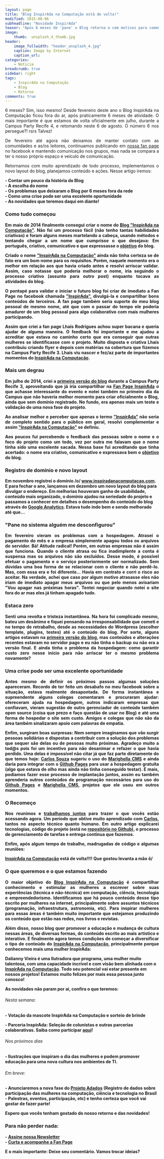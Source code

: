 ```yaml
---
layout: page
title: "Blog InspirAda na Computação está de volta!"
modified: 2015-08-06
subheadline: "Novidade InspirAda"
teaser: "Após 6 meses de 'pane' o Blog retorna e com motivos para comemorar"
image:
    thumb:  unsplash_4_thumb.jpg
header:
    image_fullwidth: "header_unsplash_4.jpg"
    caption: Image by Internet
    caption_url: 
categories:
    - Noticia
breadcrumb: true
sidebar: right
tags:
    - InspirAda na Computação
    - Blog
    - Retorno
comments: true
---
```


<p align="justify">6 meses? Sim, isso mesmo! Desde fevereiro deste ano o Blog InspirAda na Computação ficou fora do ar, após praticamente 6 meses de atividade. O mais importante é que estamos de volta oficialmente em julho, durante a Campus Party Recife 4, e retomando neste 6 de agosto. O número 6 nos persegue?! rsrs Talvez!</p>

<p align="justify">De fevereiro até agora não deixamos de manter contato com as comunidades e as/os leitores, continuamos publicando em <a href="https://www.facebook.com/inspiradanacomputacao" target="_blank"> nossa fan page</a> no facebook e mantendo comunicação nos grupos, mas nada se compara a ter o nosso próprio espaço e veículo de comunicação. </p>

<p align="justify">Retornamos com muito aprendizado de todo processo, implementamos o novo layout do blog, planejamos conteúdo e ações. Nesse artigo iremos: </p>

<p>
	<strong>- Contar um pouco da história do Blog </strong><br />
	<strong>- A escolha do nome </strong><br />
	<strong>- Os problemas que deixaram o Blog por 6 meses fora da rede</strong> <br />
	<strong>- Como uma crise pode ser uma excelente oportunidade <br />
	<strong>- As novidades que teremos daqui em diante! </strong><br />
</p>

<h3>Como tudo começou</h3>

<p align="justify">Em maio de 2014 finalmente consegui criar o nome do <a href="http://inspiradanacomputacao.com" target="_blank">Blog "InspirAda na Computação"</a>. Não foi um processo fácil (não tenho tantas habilidades criativas) e foram alguns meses martelando a cabeça, usando métodos e tentando chegar a um nome que cumprisse o que desejava: Em português, criativo, comunicativo e que expressasse o  <a href="http://inspiradanacomputacao.com/sobre/" target="_blank">objetivo</a> do blog. </p> 

<p align="justify">Criado o nome <a href="http://inspiradanacomputacao.com/sobre/" target="_blank">"InspirAda na Computação"</a> ainda não tinha certeza se de fato era um bom nome para os requisitos. Porém, naquele momento era o melhor em relação aos que havia criado antes e resolvi arriscar validar. Assim, caso notasse que poderia melhorar o nome, iria seguindo o processo criativo (assunto para outro post) enquanto tocava as atividades do blog. </p> 

<p align="justify">O pontapé para validar e iniciar o futuro blog foi criar de imediato a Fan Page no facebook chamada <a href="https://www.facebook.com/inspiradanacomputacao" target="_blank">"InspirAda"</a>, divulgá-la e compartilhar bons conteúdos de terceiros. A fan page também seria suporte do meu blog pessoal de mesmo nome, até que com o passar do tempo ele poderia amadurer de um blog pessoal para algo colaborativo com mais mulheres participando.

<p align="justify">Assim que criei a fan page Lhaís Rodrigues achou super bacana e queria ajudar de alguma maneira. O feedback foi importante e me ajudou a acreditar que estava no caminho certo que era conseguir que outras mulheres se identificasse com o projeto. Muito disposta e criativa Lhaís contribuiu criando flyer e depois com matérias na cobertura que fizemos na Campus Party Recife 3. Lhaís viu nascer e fez/az parte de importantes momentos do <a href="https://www.facebook.com/inspiradanacomputacao" target="_blank">InspirAda na Computação</a>.</p>

<h3>Mais um degrau</h3>

<p align="justify">Em julho de 2014, criei a <a href="http://inspiradanacomputacao.wordpress.com/" target="_blank">primeira versão do blog</a> durante a Campus Party Recife 3, aproveitando que já iria compartilhar na <a href="https://www.facebook.com/inspiradanacomputacao" target="_blank">Fan Page InspirAda</a> o que achasse interessante do evento e notei também no primeiro dia da Campus que não haveria melhor momento para criar oficialmente o Blog, ainda que sem domínio registrado. No fundo, era apenas mais um teste e validação de uma nova fase do projeto. </p> 

<p align="justify">Ao analisar melhor e perceber que apenas o termo <a href="https://www.facebook.com/inspiradanacomputacao" target="_blank">"InspirAda"</a> não seria de completo sentido para o público em geral, resolvi complementar e assim <a href="http://inspiradanacomputacao.com" target="_blank">"InspirAda na Computação"</a> se definiu. </p> 

<p align="justify">Aos poucos fui percebendo o feedback das pessoas sobre o nome e o foco do projeto como um todo, vez por outra me falavam que o nome tinha sido uma excelente sacada. Nessa base fui acreditando que tinha acertado: o nome era criativo, comunicativo e expressava bem o <a href="http://inspiradanacomputacao.com/sobre/" target="_blank">objetivo</a> do blog. </p> 

<h3>Registro de domínio e novo layout</h3>

<p>Em novembro registrei o domínio /o/ <a href="https://inspiradanacomputacao.com" target="_blank">www.inspiradanacomputacao.com</a>.
E para fechar o ano, lançamos em dezembro um novo layout do blog para divulgar o endereço. Em melhorias houveram ganho de usabilidade, conteúdo mais organizado, o domínio ajudou na seriedade do projeto e passamos a conhecer em detalhes o desempenho do conteúdo do blog através do <a href="www.google.com/analytics" target="_blank">Google Analytics</a>. Estava tudo indo bem e sendo melhorado até que... </p>

<h3>"Pane no sistema alguém me desconfigurou"</h3>

<p align="justify">Em fevereiro vieram os problemas com a hospedagem.  Atrasei o pagamento do mês e a empresa simplemente apagou todos os arquivos do servidor. Bá! Atitude radical! Porém, em outras empresas não é assim que funciona. Quando o cliente atrasa ou fica inadimplente a conta é suspensa mas os arquivos não são excluídos. Desse modo, é possível efetuar o pagamento e o serviço posteriormente ser normalizado. Sem dúvidas uma boa forma de se relacionar com o cliente e não perdê-lo. Mas, com essa era e foi diferente... Havia em contrato e corri o risco ao aceitar. Na verdade, achei que caso por algum motivo atrasasse eles não iriam de imediato apagar meus arquivos ou que pelo menos avisariam "Vou apagar nas próximas horas". Tentei negociar quando notei o site fora do ar mas eles já tinham apagado tudo. </p>

<h3>Estaca zero</h3>

<p align="justify">Senti uma revolta e tristeza instantânea. Na hora foi complicado mesmo, bateu um desânimo e fiquei pensando na irresponsabilidade que cometi e no tempo de retrabalho, desde as necessidades do Wordpress (escolher template, plugins, testes) até o conteúdo do blog. Por sorte, alguns artigos estavam na <a href="https://inspiradanacomputacao.wordpress.com/" target="_blank">primeira versão do blog</a>, mas conteúdos e alterações recentes estavam no servidor pago e eu não tinha o backup ou não era a versão final. E ainda tinha o problema da hospedagem: como garantir custo zero nesse início para não arriscar ter o mesmo problema novamente?</p>

<h3>Uma crise pode ser uma excelente oportunidade</h3>

<p align="justify">Antes mesmo de definir os próximos passos algumas soluções apareceram. Recordo de ter feito um desabafo no meu facebook sobre a situação, estava realmente desapontada. De forma instantânea e supreendente alguns colegas comentaram e procuraram ajudar: ofereceram ajuda na hospedagem, outros indicaram empresas que confiavam, vieram sugestão de outro gerenciador de conteúdo também open source (coisa que prezo e faço questão de usar no Blog) e até uma forma de hospedar o site sem custo. Amigos e colegas que não são da área também sinalizaram apoio com palavras de empatia.</p>

<p align="justify">Enfim, surgiram boas surpresas: Nem sempre imaginamos que vão surgir pessoas solidárias e dispostas a contribuir com a solução dos problemas que sequer são delas ou de pessoas muito próximas. Agradeço muito a tod@s pois foi um incentivo para não desanimar e refazer o que havia perdido. Uma delas é impossível não citar já que faz parte diretamente do que temos hoje: <a href="https://inspiradanacomputacao.com/equipe/" target="_blank">Carlos Souza</a> sugeriu o uso do <a href="https://github.com/marighella/cms" target="_blank">Marighella CMS</a> e ainda daria para integrar com o <a href="https://pages.github.com/" target="_blank"> Github Pages</a> para usar a hospedagem gratuita (algo que estava de olho mas ainda não tinha conseguido testar). E mais, podíamos fazer esse processo de implantação juntos, assim eu também aprenderia outros conteúdos de programação necessários para uso do <a href="https://pages.github.com/" target="_blank"> Github Pages</a> e <a href="https://github.com/marighella/cms" target="_blank">Marighella CMS</a>, projetos que ele usou em outros momentos. </p>

<h3>O Recomeço</h3>

<p align="justify">Nos reunimos e <a href="https://github.com/inspiradanacomputacao/inspiradanacomputacao.github.io/graphs/contributors" target="_blank">trabalhamos juntos</a> para trazer o que vocês estão acessando agora. Um período que obtive muito aprendizado com <a href="https://github.com/jcsfbass" target="_blank">Carlos</a>, tantos no aspecto técnico quanto humano.  Em outro artigo explicarei tecnologias, código do projeto (está no <a href="https://github.com/inspiradanacomputacao/inspiradanacomputacao.github.io" target="_blank">repositório no Github</a>), o processo de gerenciamento de tarefas e entrega contínua que fazemos.</p> 

<p align="justify">Enfim, após algum tempo de trabalho, madrugadas de código e algumas reuniões:</p>
	<a href="https://inspiradanacomputacao.com" target="_blank">InspirAda na Computação</a> está de volta!!!! 
Que gostou levanta a mão õ/

<h3>O que queremos e o que estamos fazendo</h3>

<p align="justify">O maior objetivo do <a href="https://inspiradanacomputacao.com" target="_blank">Blog InspirAda na Computação</a> é compartilhar conhecimento e estimular as mulheres a escrever sobre suas experiências (técnica e não-técnica) em computação, ciência, tecnologia e empreendedorismo.  Identificamos que há pouco conteúdo desse tipo escrito por mulheres na internet, principalmente sobre assuntos técnicos (programação, infraestrutura, astronomia, etc). Para inspirar mulheres para essas áreas é também muito importante que estejamos produzindo os conteúdo que estão nas redes, nos livros e revistas.</p> 

<p align="justify">Além disso, nosso blog quer promover a educação e mudança de cultura nessas áreas, de diversas formas, do conteúdo escrito ao mais artístico e interativo. E finalmente agora temos condições de começar a diversificar o tipo de conteúdo do <a href="https://inspiradanacomputacao.com" target="_blank">InspirAda na Computação</a>, principalmente porque conhecemos mais uma mulher InspirAda: </p>

<p>Dalianny Vieira é uma Ilutradora que programa, uma mulher muito talentosa, com uma capacidade incrível e com visão bem alinhada com o <a href="https://inspiradanacomputacao.com/sobre/" target="_blank">InspirAda na Computação</a>.  Todo seu potencial vai estar presente em nossos projetos! Estamos muito felizes por mais essa pessoa junto conosco! </p>

As novidades não param por ai, confira o que teremos: 

<h6>Nesta semana:</h6> 
<p> - Votação da mascote InspirAda na Computação e sorteio de brinde </p>
<p> - Parceria InspirAda: Seleção de colunistas e outras parcerias colaborativas. Saiba como participar <a href="https://inspiradanacomputacao.com/parceria-inspirada/" target="_blank">aqui</a>!</p>

<h6>Nos próximos dias</h6> 
<p>- Ilustrações que inspiram o dia das mulheres e podem promover educação para uma nova cultura nos ambientes de TI. </p>

<h6>Em breve:</h6> 
<p>- Anunciaremos a nova fase do <a href="https://github.com/inspiradanacomputacao/Adados" target="_blank">Projeto Adados</a> (Registro de dados sobre participação das mulheres na computação, ciência e tecnologia no Brasil - Palestras, eventos, participação, etc) e tenho certeza que você vai gostar de fazer parte! </p>


Espero que vocês tenham gostado do nosso retorno e das novidades! 

<h3> Para não perder nada: </h3>
- <a href="http://inspiradanacomputacao.us11.list-manage1.com/subscribe?u=e6a849e909bc803ed73b456c2&id=a85bc7db3b" target="_blank">Assine nossa Newsletter</a> <br />
- <a href="https://www.facebook.com/InspiradaNaComputacao" target="_blank">Curta e acompanhe a Fan Page</a><br />

E o mais importante: Deixe seu comentário. Vamos trocar ideias?





